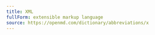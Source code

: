 ```yaml
---
title: XML
fullForm: extensible markup language
source: https://openmd.com/dictionary/abbreviations/x
---
```

